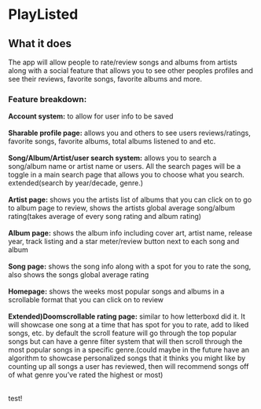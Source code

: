 # PlayListed

## What it does 
The app will allow people to rate/review songs and albums from artists along with a social feature that allows you to see other peoples profiles and see their reviews, favorite songs, favorite albums and more.
### Feature breakdown:
**Account system:** to allow for user info to be saved <br><br>
**Sharable profile page:** allows you and others to see users reviews/ratings, favorite songs, favorite albums, total albums listened to and etc. <br><br>
**Song/Album/Artist/user search system:** allows you to search a song/album name or artist name or users. All the search pages will be a toggle in a main search page that allows you to choose what you search. extended(search by year/decade, genre.) <br><br>
**Artist page:** shows you the artists list of albums that you can click on to go to album page to review, shows the artists global average song/album rating(takes average of every song rating and album rating) <br><br>
**Album page:** shows the album info including cover art, artist name, release year, track listing and a star meter/review button next to each song and album <br><br>
**Song page:** shows the song info along with a spot for you to rate the song, also shows the songs global average rating <br><br>
**Homepage:** shows the weeks most popular songs and albums in a scrollable format that you can click on to review <br><br>
**Extended)Doomscrollable rating page:** similar to how letterboxd did it. It will showcase one song at a time that has spot for you to rate, add to liked songs, etc. by default the scroll feature will go through the top popular songs but can have a genre filter system that will then scroll through the most popular songs in a specific genre.(could maybe in the future have an algorithm to showcase personalized songs that it thinks you might like by counting up all songs a user has reviewed, then will recommend songs off of what genre you’ve rated the highest or most) <br><br>

test!
